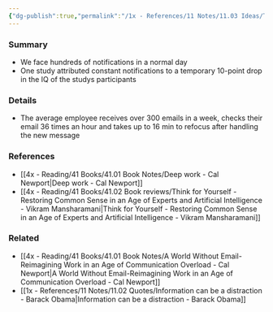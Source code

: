 ```yaml
---
{"dg-publish":true,"permalink":"/1x - References/11 Notes/11.03 Ideas/Too many notifications for modern workers reduces IQ/","title":"Too many notifications for modern workers reduces IQ","created":"2023-03-06T06:45:33.000+03:00","updated":"2024-02-14T20:18:21.846+03:00"}
---
```



### Summary
- We face hundreds of notifications in a normal day
- One study attributed constant notifications to a temporary 10-point drop in the IQ of the studys participants

### Details
- The average employee receives over 300 emails in a week, checks their email 36 times an hour and takes up to 16 min to refocus after handling the new message

### References
- [[4x - Reading/41 Books/41.01 Book Notes/Deep work - Cal Newport\|Deep work - Cal Newport]]
- [[4x - Reading/41 Books/41.02 Book reviews/Think for Yourself - Restoring Common Sense in an Age of Experts and Artificial Intelligence - Vikram Mansharamani\|Think for Yourself - Restoring Common Sense in an Age of Experts and Artificial Intelligence - Vikram Mansharamani]]

### Related
- [[4x - Reading/41 Books/41.01 Book Notes/A World Without Email-Reimagining Work in an Age of Communication Overload - Cal Newport\|A World Without Email-Reimagining Work in an Age of Communication Overload - Cal Newport]]
- [[1x - References/11 Notes/11.02 Quotes/Information can be a distraction - Barack Obama\|Information can be a distraction - Barack Obama]]